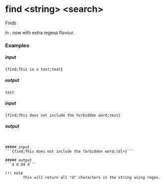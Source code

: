 # find &lt;string&gt; &lt;search&gt;
		
Finds <search> in <string>, now with extra regexp flavour.

### Examples

##### input
```{find;This is a test;test}```

##### output
```test```


##### input
```{find;This does not include the forbidden word;test}```

##### output
``````


##### input
```{find;This does not include the forbidden word;[d]+}```

##### output
```d d dd d```

!!! note
		This will return all "d" characters in the string using regex.